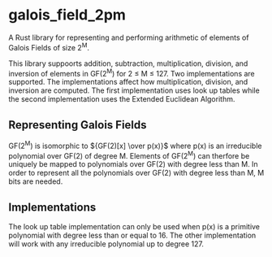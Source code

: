 # galois_field_2pm
A Rust library for representing and performing arithmetic of elements of Galois Fields of size 2<sup>M</sup>.

This library suppoorts addition, subtraction, multiplication, division, and inversion of elements in GF(2<sup>M</sup>) for 2 ≤ M ≤ 127.
Two implementations are supported. The implementations affect how multiplication, division, and inversion are computed.
The first implementation uses look up tables while the second implementation uses the Extended Euclidean Algorithm.

## Representing Galois Fields
GF(2<sup>M</sup>) is isomorphic to ${GF(2)[x] \over p(x)}$ where p(x) is an irreducible polynomial over GF(2) of degree M.
Elements of GF(2<sup>M</sup>) can therfore be uniquely be mapped to polynomials over GF(2) with degree less than M.
In order to represent all the polynomials over GF(2) with degree less than M, M bits are needed.

## Implementations
The look up table implementation can only be used when p(x) is a primitive polynomial with degree less than or equal to 16.
The other implementation will work with any irreducible polynomial up to degree 127.
